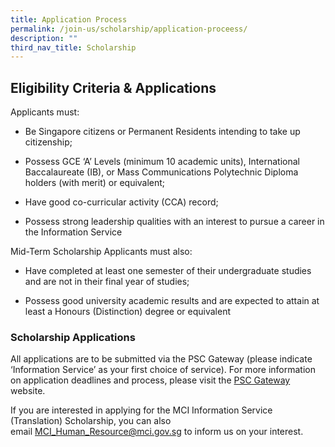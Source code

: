 ```yaml
---
title: Application Process
permalink: /join-us/scholarship/application-proceess/
description: ""
third_nav_title: Scholarship
---
```

## Eligibility Criteria & Applications

Applicants must:

* Be Singapore citizens or Permanent Residents intending to take up citizenship;

* Possess GCE ‘A’ Levels (minimum 10 academic units), International Baccalaureate (IB), or Mass Communications Polytechnic Diploma holders (with merit) or equivalent;

* Have good co-curricular activity (CCA) record;

* Possess strong leadership qualities with an interest to pursue a career in the Information Service

Mid-Term Scholarship Applicants must also:

* Have completed at least one semester of their undergraduate studies and are not in their final year of studies;

* Possess good university academic results and are expected to attain at least a Honours (Distinction) degree or equivalent

### Scholarship Applications

All applications are to be submitted via the PSC Gateway (please indicate ‘Information Service’ as your first choice of service). For more information on application deadlines and process, please visit the [PSC Gateway](https://www.psc.gov.sg/scholarships/undergraduate-scholarships/psc-scholarships?q=apply) website.

If you are interested in applying for the MCI Information Service (Translation) Scholarship, you can also email [MCI_Human_Resource@mci.gov.sg](mailto:MCI_Human_Resource@mci.gov.sg) to inform us on your interest.